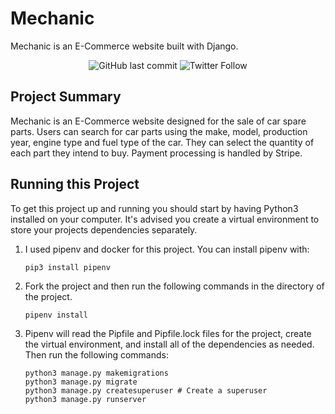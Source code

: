 # Mechanic
Mechanic is an E-Commerce website built with Django.

<p align="center">

<img alt="GitHub last commit" src="https://img.shields.io/github/last-commit/maziokey/mechanic">

<img alt="Twitter Follow" src="https://img.shields.io/twitter/follow/okeymaxi?style=flat-square">

</p>


## Project Summary
Mechanic is an E-Commerce website designed for the sale of car spare parts. Users can search for car parts using the make, model, production year, engine type and fuel type of the car. They can select the quantity of each part they intend to buy. Payment processing is handled by Stripe.

## Running this Project
To get this project up and running you should start by having Python3 installed on your computer. It's advised you create a virtual environment to store your projects dependencies separately. 
1. I used pipenv and docker for this project. You can install pipenv with:

   ```
   pip3 install pipenv
   ```

1. Fork the project and then run the following commands in the directory of the project.

   ```
   pipenv install
   ```

1. Pipenv will read the Pipfile and Pipfile.lock files for the project, create the virtual environment, and install all of the dependencies as needed. Then run the following commands:

   ```
   python3 manage.py makemigrations
   python3 manage.py migrate
   python3 manage.py createsuperuser # Create a superuser
   python3 manage.py runserver
   ```
